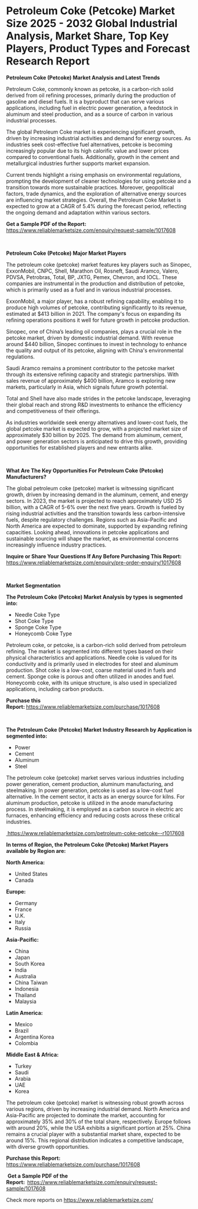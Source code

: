 <p><h1>Petroleum Coke (Petcoke) Market Size 2025 - 2032 Global Industrial Analysis, Market Share, Top Key Players, Product Types and Forecast Research Report</h1></p><p><strong>Petroleum Coke (Petcoke) Market Analysis and Latest Trends</strong></p>
<p><p>Petroleum Coke, commonly known as petcoke, is a carbon-rich solid derived from oil refining processes, primarily during the production of gasoline and diesel fuels. It is a byproduct that can serve various applications, including fuel in electric power generation, a feedstock in aluminum and steel production, and as a source of carbon in various industrial processes. </p><p>The global Petroleum Coke market is experiencing significant growth, driven by increasing industrial activities and demand for energy sources. As industries seek cost-effective fuel alternatives, petcoke is becoming increasingly popular due to its high calorific value and lower prices compared to conventional fuels. Additionally, growth in the cement and metallurgical industries further supports market expansion.</p><p>Current trends highlight a rising emphasis on environmental regulations, prompting the development of cleaner technologies for using petcoke and a transition towards more sustainable practices. Moreover, geopolitical factors, trade dynamics, and the exploration of alternative energy sources are influencing market strategies. Overall, the Petroleum Coke Market is expected to grow at a CAGR of 5.4% during the forecast period, reflecting the ongoing demand and adaptation within various sectors.</p></p>
<p><strong>Get a Sample PDF of the Report:&nbsp;</strong> <a href="https://www.reliablemarketsize.com/enquiry/request-sample/1017608?utm_campaign=2248&utm_medium=2&utm_source=Github&utm_content=ia&utm_term=21032025&utm_id=petroleum-coke-petcoke">https://www.reliablemarketsize.com/enquiry/request-sample/1017608</a></p>
<p>&nbsp;</p>
<p><strong>Petroleum Coke (Petcoke) Major Market Players</strong></p>
<p><p>The petroleum coke (petcoke) market features key players such as Sinopec, ExxonMobil, CNPC, Shell, Marathon Oil, Rosneft, Saudi Aramco, Valero, PDVSA, Petrobras, Total, BP, JXTG, Pemex, Chevron, and IOCL. These companies are instrumental in the production and distribution of petcoke, which is primarily used as a fuel and in various industrial processes.</p><p>ExxonMobil, a major player, has a robust refining capability, enabling it to produce high volumes of petcoke, contributing significantly to its revenue, estimated at $413 billion in 2021. The company's focus on expanding its refining operations positions it well for future growth in petcoke production.</p><p>Sinopec, one of China’s leading oil companies, plays a crucial role in the petcoke market, driven by domestic industrial demand. With revenue around $440 billion, Sinopec continues to invest in technology to enhance the quality and output of its petcoke, aligning with China's environmental regulations.</p><p>Saudi Aramco remains a prominent contributor to the petcoke market through its extensive refining capacity and strategic partnerships. With sales revenue of approximately $400 billion, Aramco is exploring new markets, particularly in Asia, which signals future growth potential.</p><p>Total and Shell have also made strides in the petcoke landscape, leveraging their global reach and strong R&D investments to enhance the efficiency and competitiveness of their offerings.</p><p>As industries worldwide seek energy alternatives and lower-cost fuels, the global petcoke market is expected to grow, with a projected market size of approximately $30 billion by 2025. The demand from aluminum, cement, and power generation sectors is anticipated to drive this growth, providing opportunities for established players and new entrants alike.</p></p>
<p>&nbsp;</p>
<p><strong>What Are The Key Opportunities For Petroleum Coke (Petcoke) Manufacturers?</strong></p>
<p><p>The global petroleum coke (petcoke) market is witnessing significant growth, driven by increasing demand in the aluminum, cement, and energy sectors. In 2023, the market is projected to reach approximately USD 25 billion, with a CAGR of 5-6% over the next five years. Growth is fueled by rising industrial activities and the transition towards less carbon-intensive fuels, despite regulatory challenges. Regions such as Asia-Pacific and North America are expected to dominate, supported by expanding refining capacities. Looking ahead, innovations in petcoke applications and sustainable sourcing will shape the market, as environmental concerns increasingly influence industry practices.</p></p>
<p><strong>Inquire or Share Your Questions If Any Before Purchasing This Report:</strong> <a href="https://www.reliablemarketsize.com/enquiry/pre-order-enquiry/1017608?utm_campaign=2248&utm_medium=2&utm_source=Github&utm_content=ia&utm_term=21032025&utm_id=petroleum-coke-petcoke">https://www.reliablemarketsize.com/enquiry/pre-order-enquiry/1017608</a></p>
<p>&nbsp;</p>
<p><strong>Market Segmentation</strong></p>
<p><strong>The Petroleum Coke (Petcoke) Market Analysis by types is segmented into:</strong></p>
<p><ul><li>Needle Coke Type</li><li>Shot Coke Type</li><li>Sponge Coke Type</li><li>Honeycomb Coke Type</li></ul></p>
<p><p>Petroleum coke, or petcoke, is a carbon-rich solid derived from petroleum refining. The market is segmented into different types based on their physical characteristics and applications. Needle coke is valued for its conductivity and is primarily used in electrodes for steel and aluminum production. Shot coke is a low-cost, coarse material used in fuels and cement. Sponge coke is porous and often utilized in anodes and fuel. Honeycomb coke, with its unique structure, is also used in specialized applications, including carbon products.</p></p>
<p><strong>Purchase this Report:&nbsp;</strong><a href="https://www.reliablemarketsize.com/purchase/1017608?utm_campaign=2248&utm_medium=2&utm_source=Github&utm_content=ia&utm_term=21032025&utm_id=petroleum-coke-petcoke">https://www.reliablemarketsize.com/purchase/1017608</a></p>
<p>&nbsp;</p>
<p><strong>The Petroleum Coke (Petcoke) Market Industry Research by Application is segmented into:</strong></p>
<p><ul><li>Power</li><li>Cement</li><li>Aluminum</li><li>Steel</li></ul></p>
<p><p>The petroleum coke (petcoke) market serves various industries including power generation, cement production, aluminum manufacturing, and steelmaking. In power generation, petcoke is used as a low-cost fuel alternative. In the cement sector, it acts as an energy source for kilns. For aluminum production, petcoke is utilized in the anode manufacturing process. In steelmaking, it is employed as a carbon source in electric arc furnaces, enhancing efficiency and reducing costs across these critical industries.</p></p>
<p><a href="https://www.reliablemarketsize.com/petroleum-coke-petcoke--r1017608?utm_campaign=2248&utm_medium=2&utm_source=Github&utm_content=ia&utm_term=21032025&utm_id=petroleum-coke-petcoke">&nbsp;https://www.reliablemarketsize.com/petroleum-coke-petcoke--r1017608</a></p>
<p><strong>In terms of Region, the Petroleum Coke (Petcoke) Market Players available by Region are:</strong></p>
<p>
    <p> <strong> North America: </strong>
        <ul>
            <li>United States</li>
            <li>Canada</li>
        </ul>
        </p> 
    <p> <strong> Europe: </strong>
        <ul>
            <li>Germany</li>
            <li>France</li>
            <li>U.K.</li>
            <li>Italy</li>
            <li>Russia</li>
        </ul>
        </p> 
    <p> <strong> Asia-Pacific: </strong>
        <ul>
            <li>China</li>
            <li>Japan</li>
            <li>South Korea</li>
            <li>India</li>
            <li>Australia</li>
            <li>China Taiwan</li>
            <li>Indonesia</li>
            <li>Thailand</li>
            <li>Malaysia</li>
        </ul>
        </p> 
    <p> <strong> Latin America: </strong>
        <ul>
            <li>Mexico</li>
            <li>Brazil</li>
            <li>Argentina Korea</li>
            <li>Colombia</li>
        </ul>
        </p> 
    <p> <strong> Middle East & Africa: </strong>
        <ul>
            <li>Turkey</li>
            <li>Saudi</li>
            <li>Arabia</li>
            <li>UAE</li>
            <li>Korea</li>
        </ul>
    </p>
    </p>
<p><p>The petroleum coke (petcoke) market is witnessing robust growth across various regions, driven by increasing industrial demand. North America and Asia-Pacific are projected to dominate the market, accounting for approximately 35% and 30% of the total share, respectively. Europe follows with around 20%, while the USA exhibits a significant portion at 25%. China remains a crucial player with a substantial market share, expected to be around 15%. This regional distribution indicates a competitive landscape, with diverse growth opportunities.</p></p>
<p><strong>Purchase this Report: </strong><a href="https://www.reliablemarketsize.com/purchase/1017608?utm_campaign=2248&utm_medium=2&utm_source=Github&utm_content=ia&utm_term=21032025&utm_id=petroleum-coke-petcoke">https://www.reliablemarketsize.com/purchase/1017608</a></p>
<p>&nbsp;<strong>Get a Sample PDF of the Report:&nbsp;&nbsp;</strong><a href="https://www.reliablemarketsize.com/enquiry/request-sample/1017608?utm_campaign=2248&utm_medium=2&utm_source=Github&utm_content=ia&utm_term=21032025&utm_id=petroleum-coke-petcoke">https://www.reliablemarketsize.com/enquiry/request-sample/1017608</a></p>
<p><strong></strong></p>
<p>Check more reports on <a href="https://www.reliablemarketsize.com/?utm_campaign=2248&utm_medium=2&utm_source=Github&utm_content=ia&utm_term=21032025&utm_id=petroleum-coke-petcoke">https://www.reliablemarketsize.com/</a></p>